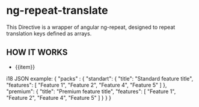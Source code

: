 # ng-repeat-translate

This Directive is a wrapper of angular ng-repeat, designed to repeat translation keys defined as arrays.

## HOW IT WORKS

<ul>
    <li ng-repeat-translate="item in packs.{{type}}.features">
        <span>{{item}}</span>
    </li>
</ul>

i18 JSON example: 
{
    "packs" : {
        "standart": {
            "title": "Standard feature title",
            "features": [
                "Feature 1",
                "Feature 2",
                "Feature 4",
                "Feature 5"
            ]
        },
        "premium": {
            "title": "Premium feature title",
            "features": [
                "Feature 1",
                "Feature 2",
                "Feature 4",
                "Feature 5"
            ]
        }
    }
}
